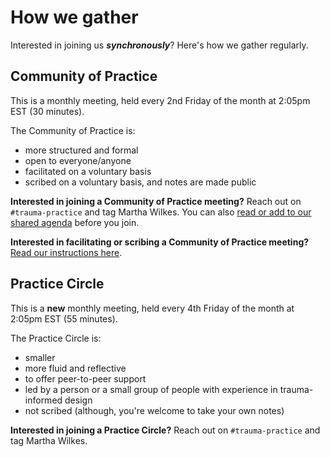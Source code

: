 # How we gather

Interested in joining us _**synchronously**_? Here's how we gather regularly.

## Community of Practice
This is a monthly meeting, held every 2nd Friday of the month at 2:05pm EST (30 minutes).

The Community of Practice is:
- more structured and formal
- open to everyone/anyone
- facilitated on a voluntary basis
- scribed on a voluntary basis, and notes are made public

**Interested in joining a Community of Practice meeting?** Reach out on `#trauma-practice` and tag Martha Wilkes. You can also [read or add to our shared agenda](https://docs.google.com/document/d/1z5OsfMtlnVp-ntPUi3zPUzw__1mwECqR9bMJygN04h0/edit?usp=sharing) before you join.

**Interested in facilitating or scribing a Community of Practice meeting?** [Read our instructions here](https://github.com/department-of-veterans-affairs/va.gov-team/blob/master/teams/shared-support/trauma/facilitation-instructions.md#community-of-practice-meetings).

## Practice Circle
This is a **new** monthly meeting, held every 4th Friday of the month at 2:05pm EST (55 minutes).

The Practice Circle is:
- smaller
- more fluid and reflective
- to offer peer-to-peer support
- led by a person or a small group of people with experience in trauma-informed design
- not scribed (although, you're welcome to take your own notes)

**Interested in joining a Practice Circle?** Reach out on `#trauma-practice` and tag Martha Wilkes.
